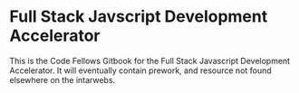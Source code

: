 # Full Stack Javscript Development Accelerator

This is the Code Fellows Gitbook for the Full Stack Javascript Development
Accelerator. It will eventually contain prework, and resource not found elsewhere
on the intarwebs.
